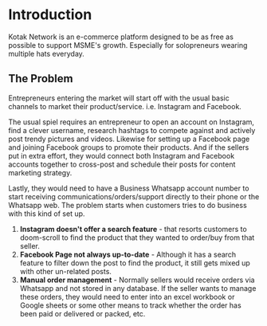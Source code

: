 # Introduction

Kotak Network is an e-commerce platform designed to be as free as possible to support MSME's growth. Especially for solopreneurs wearing multiple hats everyday.

## The Problem

Entrepreneurs entering the market will start off with the usual basic channels to market their product/service. i.e. Instagram and Facebook.

The usual spiel requires an entrepreneur to open an account on Instagram, find a clever username, research hashtags to compete against and actively post trendy pictures and videos. Likewise for setting up a Facebook page and joining Facebook groups to promote their products. And if the sellers put in extra effort, they would connect both Instagram and Facebook accounts together to cross-post and schedule their posts for content marketing strategy.

Lastly, they would need to have a Business Whatsapp account number to start receiving communications/orders/support directly to their phone or the Whatsapp web. The problem starts when customers tries to do business with this kind of set up.

1. **Instagram doesn't offer a search feature** - that resorts customers to doom-scroll to find the product that they wanted to order/buy from that seller.
2. **Facebook Page not always up-to-date** - Although it has a search feature to filter down the post to find the product, it still gets mixed up with other un-related posts.
3. **Manual order management** - Normally sellers would receive orders via Whatsapp and not stored in any database. If the seller wants to manage these orders, they would need to enter into an excel workbook or Google sheets or some other means to track whether the order has been paid or delivered or packed, etc. 


